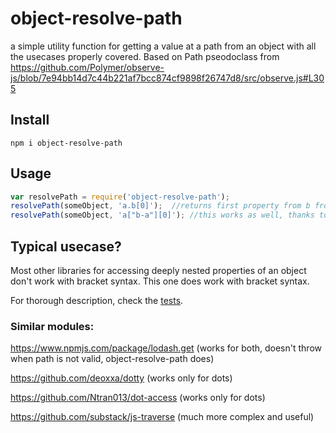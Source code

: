 # object-resolve-path
a simple utility function for getting a value at a path from an object with all the usecases properly covered. 
Based on Path pseodoclass from https://github.com/Polymer/observe-js/blob/7e94bb14d7c44b221af7bcc874cf9898f26747d8/src/observe.js#L305

## Install
```
npm i object-resolve-path
```

## Usage

```javascript
var resolvePath = require('object-resolve-path');
resolvePath(someObject, 'a.b[0]');	//returns first property from b from a from someObject
resolvePath(someObject, 'a["b-a"][0]');	//this works as well, thanks to the parser/statemachine
```

## Typical usecase?
Most other libraries for accessing deeply nested properties of an object don't work with bracket syntax. This one does work with bracket syntax. 

For thorough description, check the [tests](https://github.com/capaj/object-resolve-path/blob/master/test/object-resolve-path.spec.js).

### Similar modules:

https://www.npmjs.com/package/lodash.get (works for both, doesn't throw when path is not valid, object-resolve-path does)

https://github.com/deoxxa/dotty (works only for dots)

https://github.com/Ntran013/dot-access  (works only for dots)

https://github.com/substack/js-traverse (much more complex and useful)
